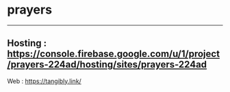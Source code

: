 # prayers
---
Hosting : https://console.firebase.google.com/u/1/project/prayers-224ad/hosting/sites/prayers-224ad
---
Web : https://tangibly.link/
